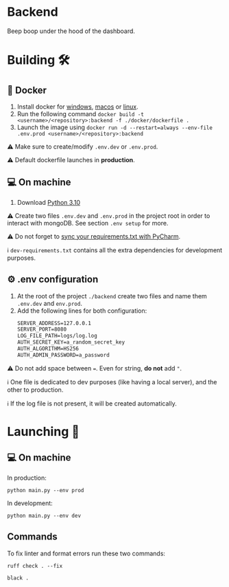 # Backend
Beep boop under the hood of the dashboard.

# Building :hammer_and_wrench:
## :ship: Docker
1. Install docker for [windows](https://docs.docker.com/desktop/install/windows-install/), [macos](https://docs.docker.com/desktop/install/mac-install/) or [linux](https://docs.docker.com/desktop/install/linux-install/).
2. Run the following command `docker build -t <username>/<repository>:backend -f ./docker/dockerfile .`
3. Launch the image using `docker run -d --restart=always --env-file .env.prod <username>/<repository>:backend`

:warning: Make sure to create/modify `.env.dev` or `.env.prod`.

:warning: Default dockerfile launches in **production**.

## :computer: On machine
1. Download [Python 3.10](https://www.python.org/downloads/release/python-3100/)

:warning: Create two files `.env.dev` and `.env.prod` in the project root in order to interact with mongoDB. See section `.env setup` for more.

:warning: Do not forget to [sync your requirements.txt with PyCharm](https://www.jetbrains.com/help/pycharm/managing-dependencies.html).

:information_source: `dev-requirements.txt` contains all the extra dependencies for development purposes.

## :gear: .env configuration
1. At the root of the project `./backend` create two files and name them `.env.dev` and `env.prod`.
2. Add the following lines for both configuration:
    ```md
    SERVER_ADDRESS=127.0.0.1
    SERVER_PORT=8080
    LOG_FILE_PATH=logs/log.log
    AUTH_SECRET_KEY=a_random_secret_key
    AUTH_ALGORITHM=HS256
    AUTH_ADMIN_PASSWORD=a_password
    ```

:warning: Do not add space between `=`. Even for string, **do not** add `"`.

:information_source: One file is dedicated to dev purposes (like having a local server), and the other to production.

:information_source: If the log file is not present, it will be created automatically.

# Launching :rocket:

## :computer: On machine

In production:
```commandline
python main.py --env prod
```

In development:
```commandline
python main.py --env dev
```

## Commands
To fix linter and format errors run these two commands:
```commandline
ruff check . --fix
```
```commandline
black .
```